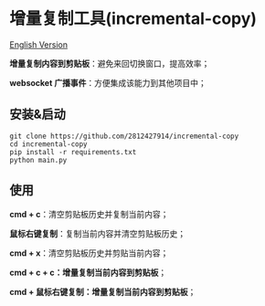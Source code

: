 # 增量复制工具(incremental-copy) 

[English Version](./README_en.md)

**增量复制内容到剪贴板**：避免来回切换窗口，提高效率；

**websocket 广播事件**：方便集成该能力到其他项目中；

## 安装&启动
```
git clone https://github.com/2812427914/incremental-copy
cd incremental-copy
pip install -r requirements.txt
python main.py
```

## 使用
**cmd + c**：清空剪贴板历史并复制当前内容；

**鼠标右键复制**：复制当前内容并清空剪贴板历史；

**cmd + x**：清空剪贴板历史并剪贴当前内容；

**cmd + c + c：增量复制当前内容到剪贴板**；

**cmd + 鼠标右键复制：增量复制当前内容到剪贴板**；